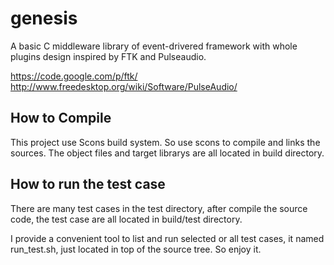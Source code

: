 genesis
=======

A basic C middleware library of event-drivered framework
with whole plugins design inspired by FTK and Pulseaudio.

https://code.google.com/p/ftk/
http://www.freedesktop.org/wiki/Software/PulseAudio/


How to Compile
--------------

This project use Scons build system. So use scons to compile
and links the sources. The object files and target librarys
are all located in build directory.

How to run the test case
------------------------

There are many test cases in the test directory, after compile
the source code, the test case are all located in build/test 
directory. 

I provide a convenient tool to list and run selected or all 
test cases, it named run_test.sh, just located in top of 
the source tree. So enjoy it.
 




